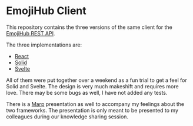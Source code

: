 # EmojiHub Client

This repository contains the three versions of the same client for the [EmojiHub REST API](https://github.com/cheatsnake/emojihub).

The three implementations are:

- [React](https://github.com/portrik/emojihub-client/tree/react)
- [Solid](https://github.com/portrik/emojihub-client/tree/solid)
- [Svelte](https://github.com/portrik/emojihub-client/tree/svelte)

All of them were put together over a weekend as a fun trial to get a feel for Solid and Svelte. The design is very much makeshift and requires more love. There may be some bugs as well, I have not added any tests.

There is a [Marp](https://marp.app/) presentation as well to accompany my feelings about the two frameworks. The presentation is only meant to be presented to my colleagues during our knowledge sharing session.
